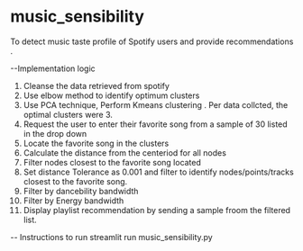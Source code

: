 # music_sensibility
To detect music taste profile of Spotify users and provide recommendations . 

--Implementation logic 
1. Cleanse the data retrieved from spotify 
2. Use elbow method to identify optimum clusters 
3. Use PCA technique, Perform Kmeans clustering . Per data collcted, the optimal clusters were 3.
4. Request the user to enter their favorite song from a sample of 30 listed in the drop down 
5. Locate the favorite song in the clusters 
6. Calculate the  distance from the centeriod for all nodes 
7. Filter nodes closest to the favorite song located 
8. Set distance Tolerance as 0.001 and filter to identify nodes/points/tracks closest to the favorite song.
9. Filter by dancebility bandwidth 
10. Filter by Energy bandwidth 
11. Display playlist recommendation by sending a sample froom the filtered list. 

-- Instructions to run
streamlit run music_sensibility.py 

